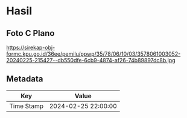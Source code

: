 # Hasil

## Foto C Plano

https://sirekap-obj-formc.kpu.go.id/36ee/pemilu/ppwp/35/78/06/10/03/3578061003052-20240225-215427--db550dfe-6cb9-4874-af26-74b89897dc8b.jpg


## Metadata

| Key        | Value               |
| ---------- | ------------------- |
| Time Stamp | 2024-02-25 22:00:00 |



